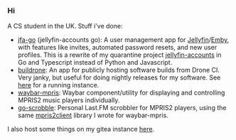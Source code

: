 ### Hi

A CS student in the UK. Stuff i've done:
* [jfa-go](https://github.com/hrfee/jfa-go) (jellyfin-accounts go): A user management app for [Jellyfin](https://jellyfin.org)/[Emby](https://emby.media/), with features like invites, automated password resets, and new user profiles. This is a rewrite of my quarantine project [jellyfin-accounts](https://github.com/hrfee/jellyfin-accounts) in Go and Typescript instead of Python and Javascript.
* [buildrone](https://github.com/hrfee/buildrone): An app for publicly hosting software builds from Drone CI. Very janky, but useful for doing nightly releases for my software. See [here](https://builds.hrfee.pw/view/hrfee/jfa-go) for a running instance.
* [waybar-mpris](https://git.hrfee.pw/hrfee/waybar-mpris): Waybar component/utility for displaying and controlling MPRIS2 music players individually.
* [go-scrobble](https://git.hrfee.pw/hrfee/waybar-mpris): Personal Last.FM scrobbler for MPRIS2 players, using the same [mpris2client](https://github.com/hrfee/mpris2client) library I wrote for waybar-mpris.

I also host some things on my gitea instance [here](https://git.hrfee.pw).
